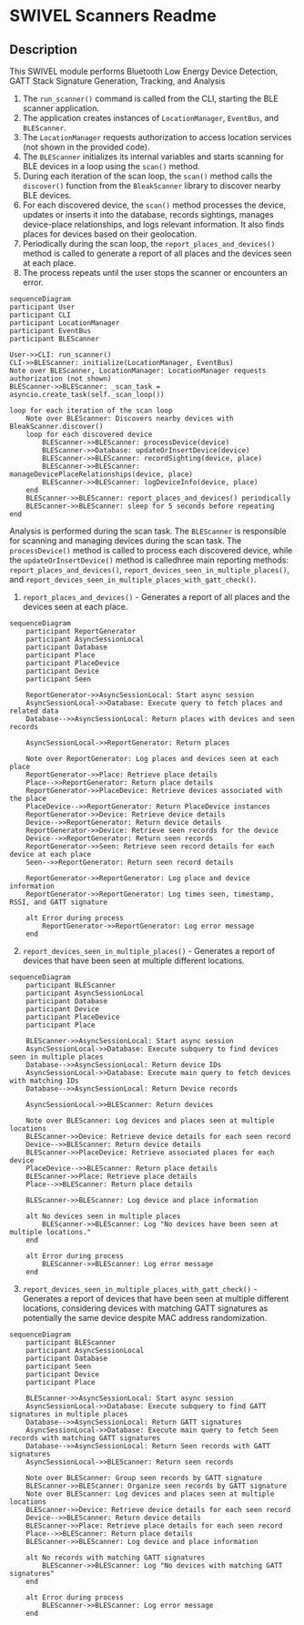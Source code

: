 # SWIVEL Scanners Readme 
## Description

This SWIVEL module performs Bluetooth Low Energy Device Detection, GATT Stack Signature Generation, Tracking, and Analysis

1. The `run_scanner()` command is called from the CLI, starting the BLE scanner application.
2. The application creates instances of `LocationManager`, `EventBus`, and `BLEScanner`.
3. The `LocationManager` requests authorization to access location services (not shown in the provided code).
4. The `BLEScanner` initializes its internal variables and starts scanning for BLE devices in a loop using the `scan()` method.
5. During each iteration of the scan loop, the `scan()` method calls the `discover()` function from the `BleakScanner` library to discover nearby BLE devices.
6. For each discovered device, the `scan()` method processes the device, updates or inserts it into the database, records sightings, manages device-place relationships, and logs relevant information. It also finds places for devices based on their geolocation.
7. Periodically during the scan loop, the `report_places_and_devices()` method is called to generate a report of all places and the devices seen at each place.
8. The process repeats until the user stops the scanner or encounters an error.

```mermaid
sequenceDiagram
participant User
participant CLI
participant LocationManager
participant EventBus
participant BLEScanner

User->>CLI: run_scanner()
CLI->>BLEScanner: initialize(LocationManager, EventBus)
Note over BLEScanner, LocationManager: LocationManager requests authorization (not shown)
BLEScanner->>BLEScanner: _scan_task = asyncio.create_task(self._scan_loop())

loop for each iteration of the scan loop
    Note over BLEScanner: Discovers nearby devices with BleakScanner.discover()
    loop for each discovered device
        BLEScanner->>BLEScanner: processDevice(device)
        BLEScanner->>Database: updateOrInsertDevice(device)
        BLEScanner->>BLEScanner: recordSighting(device, place)
        BLEScanner->>BLEScanner: manageDevicePlaceRelationships(device, place)
        BLEScanner->>BLEScanner: logDeviceInfo(device, place)
    end
    BLEScanner->>BLEScanner: report_places_and_devices() periodically
    BLEScanner->>BLEScanner: sleep for 5 seconds before repeating
end
```

Analysis is performed during the scan task.
The `BLEScanner` is responsible for scanning and managing devices during the scan task. The `processDevice()` method is called to process each discovered device, while the `updateOrInsertDevice()` method is calledhree main reporting methods: `report_places_and_devices()`, `report_devices_seen_in_multiple_places()`, and `report_devices_seen_in_multiple_places_with_gatt_check()`.

1. `report_places_and_devices()` - Generates a report of all places and the devices seen at each place.

```mermaid
sequenceDiagram
    participant ReportGenerator
    participant AsyncSessionLocal
    participant Database
    participant Place
    participant PlaceDevice
    participant Device
    participant Seen

    ReportGenerator->>AsyncSessionLocal: Start async session
    AsyncSessionLocal->>Database: Execute query to fetch places and related data
    Database-->>AsyncSessionLocal: Return places with devices and seen records

    AsyncSessionLocal->>ReportGenerator: Return places

    Note over ReportGenerator: Log places and devices seen at each place
    ReportGenerator->>Place: Retrieve place details
    Place-->>ReportGenerator: Return place details
    ReportGenerator->>PlaceDevice: Retrieve devices associated with the place
    PlaceDevice-->>ReportGenerator: Return PlaceDevice instances
    ReportGenerator->>Device: Retrieve device details
    Device-->>ReportGenerator: Return device details
    ReportGenerator->>Device: Retrieve seen records for the device
    Device-->>ReportGenerator: Return seen records
    ReportGenerator->>Seen: Retrieve seen record details for each device at each place
    Seen-->>ReportGenerator: Return seen record details

    ReportGenerator->>ReportGenerator: Log place and device information
    ReportGenerator->>ReportGenerator: Log times seen, timestamp, RSSI, and GATT signature

    alt Error during process
        ReportGenerator->>ReportGenerator: Log error message
    end
```

2. `report_devices_seen_in_multiple_places()` - Generates a report of devices that have been seen at multiple different locations.

```mermaid
sequenceDiagram
    participant BLEScanner
    participant AsyncSessionLocal
    participant Database
    participant Device
    participant PlaceDevice
    participant Place

    BLEScanner->>AsyncSessionLocal: Start async session
    AsyncSessionLocal->>Database: Execute subquery to find devices seen in multiple places
    Database-->>AsyncSessionLocal: Return device IDs
    AsyncSessionLocal->>Database: Execute main query to fetch devices with matching IDs
    Database-->>AsyncSessionLocal: Return Device records

    AsyncSessionLocal->>BLEScanner: Return devices

    Note over BLEScanner: Log devices and places seen at multiple locations
    BLEScanner->>Device: Retrieve device details for each seen record
    Device-->>BLEScanner: Return device details
    BLEScanner->>PlaceDevice: Retrieve associated places for each device
    PlaceDevice-->>BLEScanner: Return place details
    BLEScanner->>Place: Retrieve place details
    Place-->>BLEScanner: Return place details

    BLEScanner->>BLEScanner: Log device and place information

    alt No devices seen in multiple places
        BLEScanner->>BLEScanner: Log "No devices have been seen at multiple locations."
    end

    alt Error during process
        BLEScanner->>BLEScanner: Log error message
    end

```

3. `report_devices_seen_in_multiple_places_with_gatt_check()` - Generates a report of devices that have been seen at multiple different locations, considering devices with matching GATT signatures as potentially the same device despite MAC address randomization.

```mermaid
sequenceDiagram
    participant BLEScanner
    participant AsyncSessionLocal
    participant Database
    participant Seen
    participant Device
    participant Place

    BLEScanner->>AsyncSessionLocal: Start async session
    AsyncSessionLocal->>Database: Execute subquery to find GATT signatures in multiple places
    Database-->>AsyncSessionLocal: Return GATT signatures
    AsyncSessionLocal->>Database: Execute main query to fetch Seen records with matching GATT signatures
    Database-->>AsyncSessionLocal: Return Seen records with GATT signatures
    AsyncSessionLocal->>BLEScanner: Return seen records

    Note over BLEScanner: Group seen records by GATT signature
    BLEScanner->>BLEScanner: Organize seen records by GATT signature
    Note over BLEScanner: Log devices and places seen at multiple locations
    BLEScanner->>Device: Retrieve device details for each seen record
    Device-->>BLEScanner: Return device details
    BLEScanner->>Place: Retrieve place details for each seen record
    Place-->>BLEScanner: Return place details
    BLEScanner->>BLEScanner: Log device and place information

    alt No records with matching GATT signatures
        BLEScanner->>BLEScanner: Log "No devices with matching GATT signatures"
    end

    alt Error during process
        BLEScanner->>BLEScanner: Log error message
    end
```
